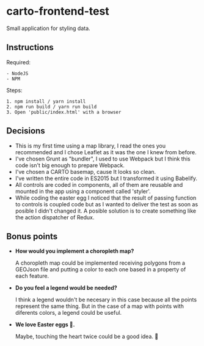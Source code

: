 # carto-frontend-test

Small application for styling data.

## Instructions
Required:

~~~~
- NodeJS
- NPM
~~~~

Steps:

~~~~
1. npm install / yarn install
2. npm run build / yarn run build
3. Open 'public/index.html' with a browser
~~~~

## Decisions

- This is my first time using a map library, I read the ones you recommended and I chose Leaflet as it was the one I knew from before.
- I've chosen Grunt as "bundler", I used to use Webpack but I think this code isn't big enough to prepare Webpack.
- I've chosen a CARTO basemap, cause It looks so clean.
- I've written the entire code in ES2015 but I transformed it using Babelify.
- All controls are coded in components, all of them are reusable and mounted in the app using a component called 'styler'.
- While coding the easter egg I noticed that the result of passing function to controls is coupled code but as I wanted to deliver the test as soon as posible I didn't changed it. A posible solution is to create something like the action dispatcher of Redux.



## Bonus points

- **How would you implement a choropleth map?**

    A choropleth map could be implemented receiving polygons from a GEOJson file and putting a color to each one based in a property of each feature.

- **Do you feel a legend would be needed?**

    I think a legend wouldn't be necesary in this case because all the points represent the same thing. But in the case of a map with points with diferents colors, a legend could be useful.

- **We love Easter eggs 😬.**

    Maybe, touching the heart twice could be a good idea. 🤔
